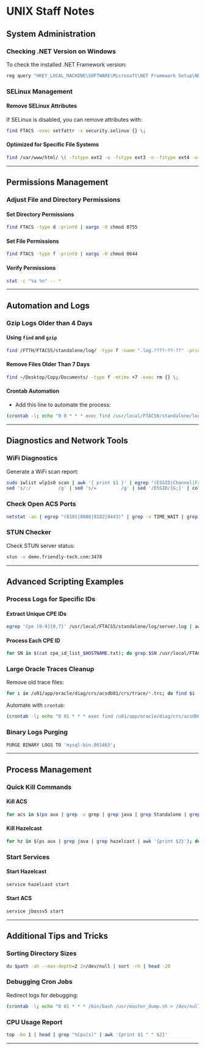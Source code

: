 # UNIX Staff Notes

## System Administration

### Checking .NET Version on Windows
To check the installed .NET Framework version:
```bash
reg query "HKEY_LOCAL_MACHINE\SOFTWARE\Microsoft\NET Framework Setup\NDP\v4\full" /v version
```

### SELinux Management
#### Remove SELinux Attributes
If SELinux is disabled, you can remove attributes with:
```bash
find FTACS -exec setfattr -x security.selinux {} \;
```

#### Optimized for Specific File Systems
```bash
find /var/www/html/ \( -fstype ext2 -o -fstype ext3 -o -fstype ext4 -o -fstype btrfs \) -exec setfattr -x security.selinux {} \;
```

---

## Permissions Management

### Adjust File and Directory Permissions
#### Set Directory Permissions
```bash
find FTACS -type d -print0 | xargs -0 chmod 0755
```
#### Set File Permissions
```bash
find FTACS -type f -print0 | xargs -0 chmod 0644
```

#### Verify Permissions
```bash
stat -c "%a %n" -- *
```

---

## Automation and Logs

### Gzip Logs Older than 4 Days
#### Using `find` and `gzip`
```bash
find /FTTH/FTACS5/standalone/log/ -type f -name ".log.????-??-??" -print -exec gzip {} \;
```
#### Remove Files Older Than 7 Days
```bash
find ~/Desktop/Copy/Documents/ -type f -mtime +7 -exec rm {} \;
```

#### Crontab Automation
- Add this line to automate the process:
```bash
(crontab -l; echo "0 0 * * * exec find /usr/local/FTACS6/standalone/log/server.log* -type f -mtime +5 -delete") | crontab -
```

---

## Diagnostics and Network Tools

### WiFi Diagnostics
Generate a WiFi scan report:
```bash
sudo iwlist wlp1s0 scan | awk '{ print $1 }' | egrep "(ESSID|Channel|Frequency|Quality)" | \
sed 's/:/          /g' | sed 's/=         /g' | sed '/ESSID/{G;}' | column -t > ip_scan.csv
```

### Check Open ACS Ports
```bash
netstat -an | egrep "(8181|8080|8182|8443)" | grep -v TIME_WAIT | grep -v ESTABLISHED | grep -v unix
```

### STUN Checker
Check STUN server status:
```bash
stun -v demo.friendly-tech.com:3478
```

---

## Advanced Scripting Examples

### Process Logs for Specific IDs
#### Extract Unique CPE IDs
```bash
egrep 'Cpe [0-9]{0,7}' /usr/local/FTACS5/standalone/log/server.log | awk '{print $7}' | sort -u > cpe_id_list_$HOSTNAME.txt
```
#### Process Each CPE ID
```bash
for SN in $(cat cpe_id_list_$HOSTNAME.txt); do grep $SN /usr/local/FTACS5/standalone/log/server.log; done
```

### Large Oracle Traces Cleanup
Remove old trace files:
```bash
for i in /u01/app/oracle/diag/crs/acsdb01/crs/trace/*.trc; do find $i -type f -mtime +5 | xargs rm -f; done
```
Automate with `crontab`:
```bash
(crontab -l; echo "0 01 * * * exec find /u01/app/oracle/diag/crs/acsdb01/crs/trace/*.trm -type f -mtime +5 -delete") | crontab -
```

### Binary Logs Purging
```bash
PURGE BINARY LOGS TO 'mysql-bin.001463';
```

---

## Process Management

### Quick Kill Commands
#### Kill ACS
```bash
for acs in $(ps aux | grep -v grep | grep java | grep Standalone | grep jboss | awk '{print $2}'); do kill -9 $acs; done
```

#### Kill Hazelcast
```bash
for hz in $(ps aux | grep java | grep hazelcast | awk '{print $2}'); do kill -9 $hz; done
```

### Start Services
#### Start Hazelcast
```bash
service hazelcast start
```
#### Start ACS
```bash
service jbossv5 start
```

---

## Additional Tips and Tricks

### Sorting Directory Sizes
```bash
du $path -ah --max-depth=2 2>/dev/null | sort -rh | head -20
```

### Debugging Cron Jobs
Redirect logs for debugging:
```bash
(crontab -l; echo "0 01 * * * /bin/bash /usr/master_dump.sh > /dev/null 2>&1") | crontab -
```

### CPU Usage Report
```bash
top -bn 1 | head | grep "%Cpu(s)" | awk '{print $1 " " $2}'
```

---

